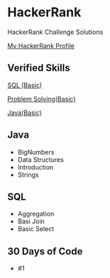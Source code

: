 # HackerRank

HackerRank Challenge Solutions

[My HackerRank Profile](https://www.hackerrank.com/dinc_mczp)

## Verified Skills

[SQL (Basic)](https://www.hackerrank.com/certificates/1c4c42b5ac8d)

[Problem Solving(Basic)](https://www.hackerrank.com/certificates/eb9d381acca9)

[Java(Basic)](https://www.hackerrank.com/certificates/7c3534dc8db4)

## Java
* BigNumbers
* Data Structures
* Introduction
* Strings

## SQL
* Aggregation
* Basi Join
* Basic Select

## 30 Days of Code
* #1
